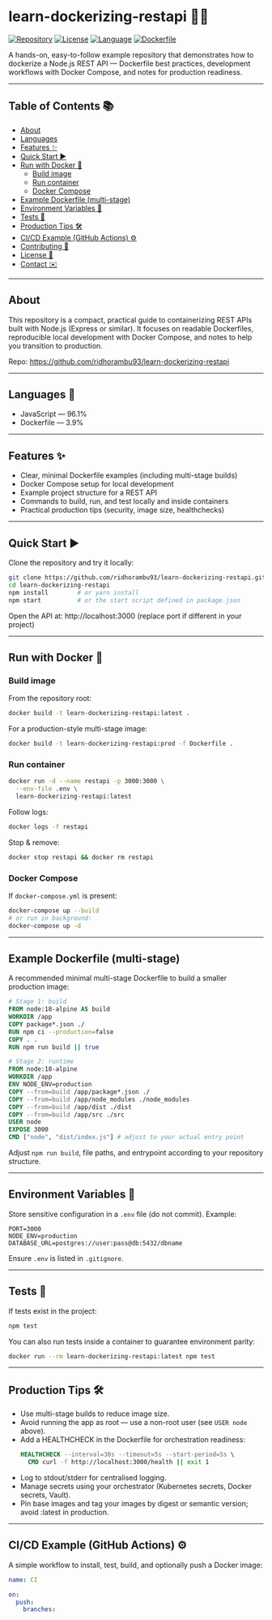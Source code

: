 # learn-dockerizing-restapi 🚀🐳

[![Repository](https://img.shields.io/badge/repo-ridhorambu93/learn--dockerizing--restapi-blue)](https://github.com/ridhorambu93/learn-dockerizing-restapi) [![License](https://img.shields.io/github/license/ridhorambu93/learn-dockerizing-restapi)](https://github.com/ridhorambu93/learn-dockerizing-restapi/blob/main/LICENSE) [![Language](https://img.shields.io/badge/JavaScript-96.1%25-yellow)](#languages) [![Dockerfile](https://img.shields.io/badge/Dockerfile-3.9%25-blue)](#languages)

A hands-on, easy-to-follow example repository that demonstrates how to dockerize a Node.js REST API — Dockerfile best practices, development workflows with Docker Compose, and notes for production readiness.

---

## Table of Contents 📚
- [About](#about)
- [Languages](#languages)
- [Features ✨](#features-)
- [Quick Start ▶️](#quick-start-️)
- [Run with Docker 🐳](#run-with-docker-)
  - [Build image](#build-image)
  - [Run container](#run-container)
  - [Docker Compose](#docker-compose)
- [Example Dockerfile (multi-stage)](#example-dockerfile-multi-stage)
- [Environment Variables 🔐](#environment-variables-)
- [Tests 🧪](#tests-)
- [Production Tips 🛠️](#production-tips-)
- [CI/CD Example (GitHub Actions) ⚙️](#cicd-example-github-actions-)
- [Contributing 🤝](#contributing-)
- [License 📄](#license)
- [Contact ✉️](#contact)

---

## About
This repository is a compact, practical guide to containerizing REST APIs built with Node.js (Express or similar). It focuses on readable Dockerfiles, reproducible local development with Docker Compose, and notes to help you transition to production.

Repo: https://github.com/ridhorambu93/learn-dockerizing-restapi

---

## Languages 🧾
- JavaScript — 96.1%  
- Dockerfile — 3.9%

---

## Features ✨
- Clear, minimal Dockerfile examples (including multi-stage builds)
- Docker Compose setup for local development
- Example project structure for a REST API
- Commands to build, run, and test locally and inside containers
- Practical production tips (security, image size, healthchecks)

---

## Quick Start ▶️

Clone the repository and try it locally:

```bash
git clone https://github.com/ridhorambu93/learn-dockerizing-restapi.git
cd learn-dockerizing-restapi
npm install        # or yarn install
npm start          # or the start script defined in package.json
```

Open the API at: http://localhost:3000 (replace port if different in your project)

---

## Run with Docker 🐳

### Build image
From the repository root:
```bash
docker build -t learn-dockerizing-restapi:latest .
```

For a production-style multi-stage image:
```bash
docker build -t learn-dockerizing-restapi:prod -f Dockerfile .
```

### Run container
```bash
docker run -d --name restapi -p 3000:3000 \
  --env-file .env \
  learn-dockerizing-restapi:latest
```

Follow logs:
```bash
docker logs -f restapi
```

Stop & remove:
```bash
docker stop restapi && docker rm restapi
```

### Docker Compose
If `docker-compose.yml` is present:
```bash
docker-compose up --build
# or run in background:
docker-compose up -d
```

---

## Example Dockerfile (multi-stage)
A recommended minimal multi-stage Dockerfile to build a smaller production image:

```dockerfile
# Stage 1: build
FROM node:18-alpine AS build
WORKDIR /app
COPY package*.json ./
RUN npm ci --production=false
COPY . .
RUN npm run build || true

# Stage 2: runtime
FROM node:18-alpine
WORKDIR /app
ENV NODE_ENV=production
COPY --from=build /app/package*.json ./
COPY --from=build /app/node_modules ./node_modules
COPY --from=build /app/dist ./dist
COPY --from=build /app/src ./src
USER node
EXPOSE 3000
CMD ["node", "dist/index.js"] # adjust to your actual entry point
```

Adjust `npm run build`, file paths, and entrypoint according to your repository structure.

---

## Environment Variables 🔐
Store sensitive configuration in a `.env` file (do not commit). Example:
```
PORT=3000
NODE_ENV=production
DATABASE_URL=postgres://user:pass@db:5432/dbname
```
Ensure `.env` is listed in `.gitignore`.

---

## Tests 🧪
If tests exist in the project:
```bash
npm test
```
You can also run tests inside a container to guarantee environment parity:
```bash
docker run --rm learn-dockerizing-restapi:latest npm test
```

---

## Production Tips 🛠️
- Use multi-stage builds to reduce image size.
- Avoid running the app as root — use a non-root user (see `USER node` above).
- Add a HEALTHCHECK in the Dockerfile for orchestration readiness:
  ```dockerfile
  HEALTHCHECK --interval=30s --timeout=5s --start-period=5s \
    CMD curl -f http://localhost:3000/health || exit 1
  ```
- Log to stdout/stderr for centralised logging.
- Manage secrets using your orchestrator (Kubernetes secrets, Docker secrets, Vault).
- Pin base images and tag your images by digest or semantic version; avoid :latest in production.

---

## CI/CD Example (GitHub Actions) ⚙️
A simple workflow to install, test, build, and optionally push a Docker image:

```yaml
name: CI

on:
  push:
    branches:
